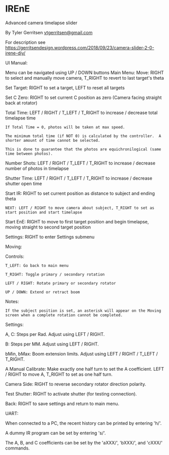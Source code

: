 # IREnE
Advanced camera timelapse slider

By Tyler Gerritsen
vtgerritsen@gmail.com

For description see https://gerritsendesign.wordpress.com/2018/09/23/camera-slider-2-0-irene-diy/

UI Manual:

Menu can be navigated using UP / DOWN buttons
Main Menu:
  Move: RIGHT to select and manually move camera, T_RIGHT to revert to last target's theta
  
  Set Target: RIGHT to set a target, LEFT to reset all targets
  
  Set C Zero: RIGHT to set current C position as zero (Camera facing straight back at rotator)
  
  Total Time: LEFT / RIGHT / T_LEFT / T_RIGHT to increase / decrease total timelapse time
  
    If Total Time = 0, photos will be taken at max speed.
    
    The minimum total time (if NOT 0) is calculated by the controller.  A shorter amount of time cannot be selected.
    
    This is done to guarantee that the photos are equichronilogical (same time between photos).
    
  Number Shots: LEFT / RIGHT / T_LEFT / T_RIGHT to increase / decrease number of photos in timelapse
  
  Shutter Time: LEFT / RIGHT / T_LEFT / T_RIGHT to increase / decrease shutter open time
  
  Start IR: RIGHT to set current position as distance to subject and ending theta
  
    NEXT: LEFT / RIGHT to move camera about subject, T_RIGHT to set as start position and start timelapse
    
  Start EnE: RIGHT to move to first target position and begin timelapse, moving straight to second target position
  
  Settings: RIGHT to enter Settings submenu
 
 

Moving:

  Controls:
  
    T_LEFT: Go back to main menu
    
    T_RIGHT: Toggle primary / secondary rotation
    
    LEFT / RIGHT: Rotate primary or secondary rotator
    
    UP / DOWN: Extend or retract boom
    
  Notes:
  
    If the subject position is set, an asterisk will appear on the Moving screen when a complete rotation cannot be completed.
    
    
    
Settings:

  A, C: Steps per Rad.  Adjust using LEFT / RIGHT.
  
  B: Steps per MM.  Adjust using LEFT / RIGHT.
  
  bMin, bMax: Boom extension limits.  Adjust using LEFT / RIGHT / T_LEFT / T_RIGHT.
  
  A Manual Calibrate: Make exactly one half turn to set the A coefficient.  LEFT / RIGHT to move A, T_RIGHT to set as one half turn.
  
  Camera Side: RIGHT to reverse secondary rotator direction polarity.
  
  Test Shutter: RIGHT to activate shutter (for testing connection).
  
  Back: RIGHT to save settings and return to main menu.
  
  
  
UART:

  When connected to a PC, the recent history can be printed by entering 'h/'.
  
  A dummy IR program can be set by entering 's/'.
  
  The A, B, and C coefficients can be set by the 'aXXX/', 'bXXX/', and 'cXXX/' commands.
  

